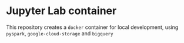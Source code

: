 # Jupyter Lab container
This repository creates a `docker` container for local development, using `pyspark`, `google-cloud-storage` and `bigquery`
